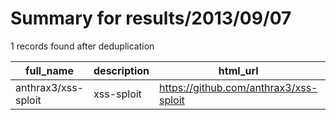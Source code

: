 
# Summary for results/2013/09/07
    
1 records found after deduplication

| full_name | description | html_url | matched_list | matched_count | pushed_at | size | stargazers_count | language | forks_count | vul_ids |
|---------------------|---------------|----------------------------------------|----------------|-----------------|---------------------------|--------|--------------------|------------|---------------|-----------|
| anthrax3/xss-sploit | xss-sploit | https://github.com/anthrax3/xss-sploit | ['sploit'] | 1 | 2013-09-07 17:04:09+00:00 | 412 | 0 | nan | 0 | [] |
